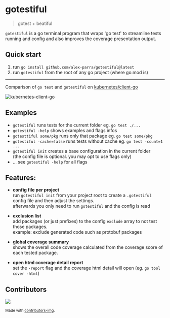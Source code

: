 # gotestiful

> gotest + beatiful

`gotestiful` is a go terminal program that wraps 'go test' to streamline tests running and config and also improves the coverage presentation output.

## Quick start

1. run `go install github.com/alex-parra/gotestiful@latest`
2. run `gotestiful` from the root of any go project (where go.mod is)

---

Comparison of `go test` and `gotestiful` on [kubernetes/client-go](https://github.com/kubernetes/client-go)

![kubernetes-client-go](https://drive.google.com/uc?export=view&id=1ZIFj6loyNTGxEUKVWwlE6sslh5CIgdd5)

## Examples

- `gotestiful` runs tests for the current folder eg. `go test ./...`
- `gotestiful -help` shows examples and flags infos
- `gotesttiful some/pkg` runs only that package eg. `go test some/pkg`
- `gotestiful -cache=false` runs tests without cache eg. `go test -count=1 ...`
- `gotestiful init` creates a base configuration in the current folder  
  (the config file is optional. you may opt to use flags only)
- ... see `gotestiful -help` for all flags

## Features:

- **config file per project**  
  run `gotestiful init` from your project root to create a `.gotestiful` config file and then adjust the settings.  
  afterwards you only need to run `gotestiful` and the config is read

- **exclusion list**  
  add packages (or just prefixes) to the config `exclude` array to not test those packages.  
  example: exclude generated code such as protobuf packages

- **global coverage summary**  
  shows the overall code coverage calculated from the coverage score of each tested package.

- **open html coverage detail report**  
  set the `-report` flag and the coverage html detail will open (eg. `go tool cover -html`)

## Contributors

<a href="https://github.com/Tanu-N-Prabhu/Python/graphs/contributors">
  <img src="https://contrib.rocks/image?repo=alex-parra/gotestiful"/>
</a>

<small>Made with [contributors-img](https://contrib.rocks).</small>
